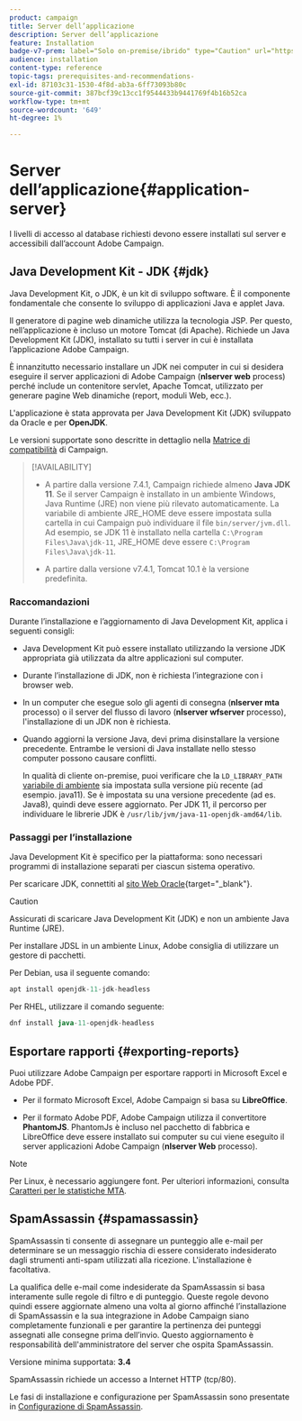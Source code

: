```yaml
---
product: campaign
title: Server dell’applicazione
description: Server dell’applicazione
feature: Installation
badge-v7-prem: label="Solo on-premise/ibrido" type="Caution" url="https://experienceleague.adobe.com/docs/campaign-classic/using/installing-campaign-classic/architecture-and-hosting-models/hosting-models-lp/hosting-models.html?lang=it" tooltip="Applicabile solo alle distribuzioni on-premise e ibride"
audience: installation
content-type: reference
topic-tags: prerequisites-and-recommendations-
exl-id: 87103c31-1530-4f8d-ab3a-6ff73093b80c
source-git-commit: 387bcf39c13cc1f9544433b9441769f4b16b52ca
workflow-type: tm+mt
source-wordcount: '649'
ht-degree: 1%

---
```


# Server dell’applicazione{#application-server}

I livelli di accesso al database richiesti devono essere installati sul server e accessibili dall’account Adobe Campaign.

## Java Development Kit - JDK {#jdk}

Java Development Kit, o JDK, è un kit di sviluppo software. È il componente fondamentale che consente lo sviluppo di applicazioni Java e applet Java.

Il generatore di pagine web dinamiche utilizza la tecnologia JSP. Per questo, nell’applicazione è incluso un motore Tomcat (di Apache). Richiede un Java Development Kit (JDK), installato su tutti i server in cui è installata l’applicazione Adobe Campaign.

È innanzitutto necessario installare un JDK nei computer in cui si desidera eseguire il server applicazioni di Adobe Campaign (**nlserver web** process) perché include un contenitore servlet, Apache Tomcat, utilizzato per generare pagine Web dinamiche (report, moduli Web, ecc.).

L&#39;applicazione è stata approvata per Java Development Kit (JDK) sviluppato da Oracle e per **OpenJDK**.

Le versioni supportate sono descritte in dettaglio nella [Matrice di compatibilità](../../rn/using/compatibility-matrix.md) di Campaign.


>[!AVAILABILITY]
>
>* A partire dalla versione 7.4.1, Campaign richiede almeno **Java JDK 11**. Se il server Campaign è installato in un ambiente Windows, Java Runtime (JRE) non viene più rilevato automaticamente. La variabile di ambiente JRE_HOME deve essere impostata sulla cartella in cui Campaign può individuare il file `bin/server/jvm.dll`. Ad esempio, se JDK 11 è installato nella cartella `C:\Program Files\Java\jdk-11`, JRE_HOME deve essere `C:\Program Files\Java\jdk-11`.
>
>* A partire dalla versione v7.4.1, Tomcat 10.1 è la versione predefinita.
>

### Raccomandazioni

Durante l’installazione e l’aggiornamento di Java Development Kit, applica i seguenti consigli:

* Java Development Kit può essere installato utilizzando la versione JDK appropriata già utilizzata da altre applicazioni sul computer.

* Durante l’installazione di JDK, non è richiesta l’integrazione con i browser web.

* In un computer che esegue solo gli agenti di consegna (**nlserver mta** processo) o il server del flusso di lavoro (**nlserver wfserver** processo), l&#39;installazione di un JDK non è richiesta.

* Quando aggiorni la versione Java, devi prima disinstallare la versione precedente. Entrambe le versioni di Java installate nello stesso computer possono causare conflitti.

  In qualità di cliente on-premise, puoi verificare che la `LD_LIBRARY_PATH` [variabile di ambiente](installing-packages-with-linux.md#environment-variables) sia impostata sulla versione più recente (ad esempio. java11). Se è impostata su una versione precedente (ad es. Java8), quindi deve essere aggiornato. Per JDK 11, il percorso per individuare le librerie JDK è `/usr/lib/jvm/java-11-openjdk-amd64/lib`.


### Passaggi per l’installazione

Java Development Kit è specifico per la piattaforma: sono necessari programmi di installazione separati per ciascun sistema operativo.

Per scaricare JDK, connettiti al [sito Web Oracle](https://www.oracle.com/technetwork/java/javase/downloads/index.html){target="_blank"}.

>[!CAUTION]
>
> Assicurati di scaricare Java Development Kit (JDK) e non un ambiente Java Runtime (JRE).


Per installare JDSL in un ambiente Linux, Adobe consiglia di utilizzare un gestore di pacchetti.

Per Debian, usa il seguente comando:

```sql
apt install openjdk-11-jdk-headless
```

Per RHEL, utilizzare il comando seguente:

```sql
dnf install java-11-openjdk-headless
```



## Esportare rapporti {#exporting-reports}

Puoi utilizzare Adobe Campaign per esportare rapporti in Microsoft Excel e Adobe PDF.

* Per il formato Microsoft Excel, Adobe Campaign si basa su **LibreOffice**.

* Per il formato Adobe PDF, Adobe Campaign utilizza il convertitore **PhantomJS**. PhantomJs è incluso nel pacchetto di fabbrica e LibreOffice deve essere installato sui computer su cui viene eseguito il server applicazioni Adobe Campaign (**nlserver Web** processo).

>[!NOTE]
>
>Per Linux, è necessario aggiungere font. Per ulteriori informazioni, consulta [Caratteri per le statistiche MTA](../../installation/using/prerequisites-of-campaign-installation-in-linux.md#fonts-for-mta-statistics).

## SpamAssassin {#spamassassin}

SpamAssassin ti consente di assegnare un punteggio alle e-mail per determinare se un messaggio rischia di essere considerato indesiderato dagli strumenti anti-spam utilizzati alla ricezione. L&#39;installazione è facoltativa.

La qualifica delle e-mail come indesiderate da SpamAssassin si basa interamente sulle regole di filtro e di punteggio. Queste regole devono quindi essere aggiornate almeno una volta al giorno affinché l’installazione di SpamAssassin e la sua integrazione in Adobe Campaign siano completamente funzionali e per garantire la pertinenza dei punteggi assegnati alle consegne prima dell’invio. Questo aggiornamento è responsabilità dell&#39;amministratore del server che ospita SpamAssassin.

Versione minima supportata: **3.4**

SpamAssassin richiede un accesso a Internet HTTP (tcp/80).

Le fasi di installazione e configurazione per SpamAssassin sono presentate in [Configurazione di SpamAssassin](../../installation/using/configuring-spamassassin.md).
